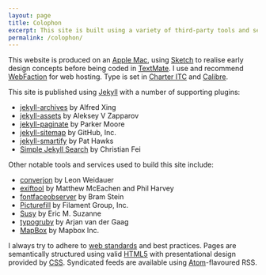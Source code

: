 ```yaml
---
layout: page
title: Colophon
excerpt: This site is built using a variety of third-party tools and services.
permalink: /colophon/
---
```

This website is produced on an [Apple Mac][1], using [Sketch][2] to realise early design concepts before being coded in [TextMate][3]. I use and recommend [WebFaction][4] for web hosting. Type is set in [Charter ITC][5] and [Calibre][6].

This site is published using [Jekyll][7] with a number of supporting plugins:

  * [jekyll-archives][8] by Alfred Xing
  * [jekyll-assets][9] by Aleksey V Zapparov
  * [jekyll-paginate][10] by Parker Moore
  * [jekyll-sitemap][11] by GitHub, Inc.
  * [jekyll-smartify][12] by Pat Hawks
  * [Simple Jekyll Search][13] by Christian Fei

Other notable tools and services used to build this site include:

  * [converjon][14] by Leon Weidauer
  * [exiftool][15] by Matthew McEachen and Phil Harvey
  * [fontfaceobserver][16] by Bram Stein
  * [Picturefill][17] by Filament Group, Inc.
  * [Susy][18] by Eric M. Suzanne
  * [typogruby][19] by Arjan van der Gaag
  * [MapBox][20] by Mapbox Inc.

I always try to adhere to [web standards][21] and best practices. Pages are semantically structured using valid [HTML5][22] with presentational design provided by [CSS][23]. Syndicated feeds are available using [Atom][24]-flavoured RSS.

[1]: http://apple.com/macbook-pro/
[2]: http://bohemiancoding.com/sketch/
[3]: http://macromates.com/
[4]: https://webfaction.com/?aid=42929
[5]: http://myfonts.com/fonts/itc/charter/
[6]: https://klim.co.nz/retail-fonts/calibre/
[7]: http://jekyllrb.com/
[8]: https://rubygems.org/gems/jekyll-archives
[9]: https://rubygems.org/gems/jekyll-assets
[10]: https://rubygems.org/gems/jekyll-paginate
[11]: https://rubygems.org/gems/jekyll-sitemap
[12]: https://rubygems.org/gems/jekyll-smartify
[13]: https://github.com/christian-fei/Simple-Jekyll-Search
[14]: https://github.com/berlinonline/converjon
[15]: https://rubygems.org/gems/exiftool
[16]: https://npmjs.com/package/fontfaceobserver
[17]: https://scottjehl.github.io/picturefill/
[18]: http://susy.oddbird.net
[19]: https://rubygems.org/gems/typogruby
[20]: http://mapbox.com/
[21]: http://webstandards.org/
[22]: http://w3.org/TR/html5/
[23]: http://w3.org/Style/CSS/
[24]: http://atomenabled.org/
